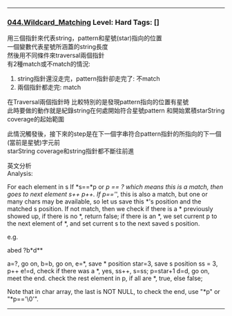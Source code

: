 
  
  
  
  
***
  
### [044.Wildcard_Matching](../SourceCode/Python/044.Wildcard_Matching.py) Level: Hard Tags: []
   
用三個指針來代表string，pattern和星號(star)指向的位置  
一個變數代表星號所涵蓋的string長度  
然後用不同條件來traversal兩個指針  
有2種match或不match的情況:  
1. string指針還沒走完，pattern指針卻走完了: 不match  
2. 兩個指針都走完: match  
  
在Traversal兩個指針時
比較特別的是發現pattern指向的位置有星號  
此時要做的動作就是紀錄string在何處開始符合星號pattern
和開始累積starString coverage的起始範圍
  
此情況觸發後，接下來的step是在下一個字串符合pattern指針的所指向的下一個(當前是星號)字元前  
starString coverage和string指針都不斷往前進
  
  
英文分析  
Analysis:

For each element in s
If *s==*p or *p == ? which means this is a match, then goes to next element s++ p++.
If p=='*', this is also a match, but one or many chars may be available, so let us save this *'s position and the matched s position.
If not match, then we check if there is a * previously showed up,
       if there is no *,  return false;
       if there is an *,  we set current p to the next element of *, and set current s to the next saved s position.

e.g.

abed
?b*d**

a=?, go on, b=b, go on,
e=*, save * position star=3, save s position ss = 3, p++
e!=d,  check if there was a *, yes, ss++, s=ss; p=star+1
d=d, go on, meet the end.
check the rest element in p, if all are *, true, else false;

Note that in char array, the last is NOT NULL, to check the end, use  "*p"  or "*p=='\0'".

***

